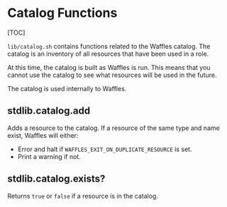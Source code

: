 # Catalog Functions

[TOC]

`lib/catalog.sh` contains functions related to the Waffles catalog. The catalog is an inventory of all resources that have been used in a role.

At this time, the catalog is built as Waffles is run. This means that you cannot use the catalog to see what resources will be used in the future.

The catalog is used internally to Waffles.

## stdlib.catalog.add

Adds a resource to the catalog. If a resource of the same type and name exist, Waffles will either:

* Error and halt if `WAFFLES_EXIT_ON_DUPLICATE_RESOURCE` is set.
* Print a warning if not.

## stdlib.catalog.exists?

Returns `true` or `false` if a resource is in the catalog.
